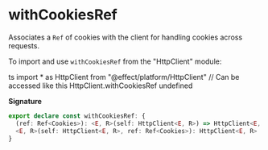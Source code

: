 # withCookiesRef

Associates a `Ref` of cookies with the client for handling cookies across requests.

To import and use `withCookiesRef` from the "HttpClient" module:

ts
import \* as HttpClient from "@effect/platform/HttpClient"
// Can be accessed like this
HttpClient.withCookiesRef
undefined

**Signature**

```ts
export declare const withCookiesRef: {
  (ref: Ref<Cookies>): <E, R>(self: HttpClient<E, R>) => HttpClient<E, R>
  <E, R>(self: HttpClient<E, R>, ref: Ref<Cookies>): HttpClient<E, R>
}
```
